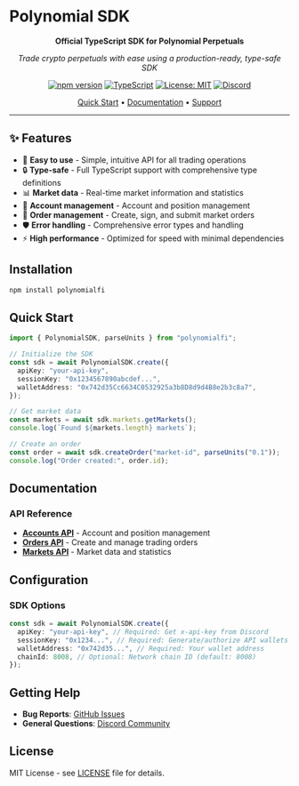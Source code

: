 # Polynomial SDK

<div align="center">

**Official TypeScript SDK for Polynomial Perpetuals**

_Trade crypto perpetuals with ease using a production-ready, type-safe SDK_

[![npm version](https://img.shields.io/npm/v/polynomialfi.svg)](https://www.npmjs.com/package/polynomialfi)
[![TypeScript](https://img.shields.io/badge/TypeScript-Ready-blue.svg)](https://www.typescriptlang.org/)
[![License: MIT](https://img.shields.io/badge/License-MIT-yellow.svg)](https://opensource.org/licenses/MIT)
[![Discord](https://img.shields.io/badge/Discord-Join%20Chat-7289da?style=flat&logo=discord)](https://discord.gg/polynomial)

[Quick Start](#quick-start) • [Documentation](#documentation) • [Support](#getting-help)

</div>

---

## ✨ Features

- 🚀 **Easy to use** - Simple, intuitive API for all trading operations
- 🔒 **Type-safe** - Full TypeScript support with comprehensive type definitions
- 📊 **Market data** - Real-time market information and statistics
- 💼 **Account management** - Account and position management
- 📝 **Order management** - Create, sign, and submit market orders
- 🛡️ **Error handling** - Comprehensive error types and handling
- ⚡ **High performance** - Optimized for speed with minimal dependencies

## Installation

```bash
npm install polynomialfi
```

## Quick Start

```typescript
import { PolynomialSDK, parseUnits } from "polynomialfi";

// Initialize the SDK
const sdk = await PolynomialSDK.create({
  apiKey: "your-api-key",
  sessionKey: "0x1234567890abcdef...",
  walletAddress: "0x742d35Cc6634C0532925a3b8D8d9d4B8e2b3c8a7",
});

// Get market data
const markets = await sdk.markets.getMarkets();
console.log(`Found ${markets.length} markets`);

// Create an order
const order = await sdk.createOrder("market-id", parseUnits("0.1"));
console.log("Order created:", order.id);
```

## Documentation

### API Reference

- **[Accounts API](./docs/accounts.md)** - Account and position management
- **[Orders API](./docs/orders.md)** - Create and manage trading orders
- **[Markets API](./docs/markets.md)** - Market data and statistics

## Configuration

### SDK Options

```typescript
const sdk = await PolynomialSDK.create({
  apiKey: "your-api-key", // Required: Get x-api-key from Discord
  sessionKey: "0x1234...", // Required: Generate/authorize API wallets from here
  walletAddress: "0x742d35...", // Required: Your wallet address
  chainId: 8008, // Optional: Network chain ID (default: 8008)
});
```

## Getting Help

- **Bug Reports**: [GitHub Issues](https://github.com/polynomial-protocol/polynomial-sdk/issues)
- **General Questions**: [Discord Community](https://discord.gg/polynomial)

## License

MIT License - see [LICENSE](LICENSE) file for details.
